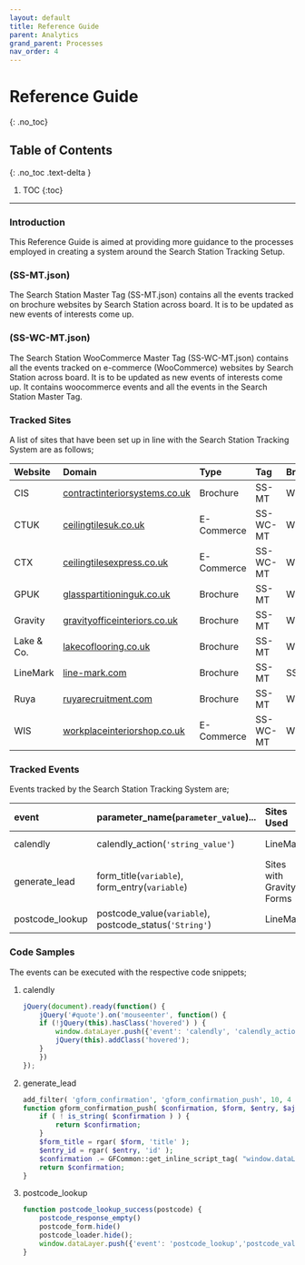 ```yaml
---
layout: default
title: Reference Guide
parent: Analytics
grand_parent: Processes
nav_order: 4
---
```


# Reference Guide
{: .no_toc}

## Table of Contents
{: .no_toc .text-delta }

1. TOC
{:toc}
---

### Introduction
This Reference Guide is aimed at providing more guidance to the processes employed in creating a system around the Search Station Tracking Setup. 

### (SS-MT.json)
The Search Station Master Tag (SS-MT.json) contains all the events tracked on brochure websites by Search Station across board. It is to be updated as new events of interests come up. 

### (SS-WC-MT.json)
The Search Station WooCommerce Master Tag (SS-WC-MT.json) contains all the events tracked on e-commerce (WooCommerce) websites by Search Station across board. It is to be updated as new events of interests come up. It contains woocommerce events and all the events in the Search Station Master Tag.

### Tracked Sites
A list of sites that have been set up in line with the Search Station Tracking System are as follows; 

| Website    | Domain                                                                                                 | Type        | Tag      | Brand |
|:-----------|:-------------------------------------------------------------------------------------------------------|:------------|:---------|:------|
| CIS        | <a href="https://www.contractinteriorsystems.co.uk/" target="_blank">contractinteriorsystems.co.uk</a> | Brochure    | SS-MT    |  WIC  |
| CTUK       | <a href="https://www.ceilingtilesuk.co.uk/" target="_blank">ceilingtilesuk.co.uk</a>                   | E-Commerce  | SS-WC-MT |  WIC  |
| CTX        | <a href="https://ceilingtilesexpress.co.uk/" target="_blank">ceilingtilesexpress.co.uk</a>             | E-Commerce  | SS-WC-MT |  WIC  |
| GPUK       | <a href="https://www.glasspartitioninguk.co.uk/" target="_blank">glasspartitioninguk.co.uk</a>         | Brochure    | SS-MT    |  WIC  |
| Gravity    | <a href="https://www.gravityofficeinteriors.co.uk/" target="_blank">gravityofficeinteriors.co.uk</a>   | Brochure    | SS-MT    |  WIC  |
| Lake & Co. | <a href="https://lakecoflooring.co.uk/" target="_blank">lakecoflooring.co.uk</a>                       | Brochure    | SS-MT    |  WIC  |
| LineMark   | <a href="https://www.line-mark.com/" target="_blank">line-mark.com</a>                                 | Brochure    | SS-MT    |  SS   |
| Ruya       | <a href="https://ruyarecruitment.com/" target="_blank">ruyarecruitment.com</a>                         | Brochure    | SS-MT    |  WIC  |
| WIS        | <a href="https://workplaceinteriorshop.co.uk/" target="_blank">workplaceinteriorshop.co.uk</a>         | E-Commerce  | SS-WC-MT |  WIC  |



### Tracked Events
Events tracked by the Search Station Tracking System are;

| event            | parameter_name(`parameter_value`)...                     | Sites Used               | Theoretical file    | Push Tech   |
|:-----------------|:---------------------------------------------------------|:-------------------------|:--------------------|:------------|
| calendly         | calendly_action(`'string_value'`)                        | LineMark                 | ga-events.js        | JavaScript  |
| generate_lead    | form_title(`variable`), form_entry(`variable`)           | Sites with Gravity Forms | theme-support.php   | PHP         |
| postcode_lookup  | postcode_value(`variable`), postcode_status(`'String'`)  | LineMark                 | postcode-lookup.php | JavaScript  |

### Code Samples
The events can be executed with the respective code snippets;

1. calendly
    ```javascript
    jQuery(document).ready(function() {
        jQuery('#quote').on('mouseenter', function() {
        if (!jQuery(this).hasClass('hovered') ) {
            window.dataLayer.push({'event': 'calendly', 'calendly_action' : 'ss_iframe_hover'});
            jQuery(this).addClass('hovered');
        }
        })
    });
    ```

2. generate_lead
    ```php
    add_filter( 'gform_confirmation', 'gform_confirmation_push', 10, 4 );
    function gform_confirmation_push( $confirmation, $form, $entry, $ajax ) {
        if ( ! is_string( $confirmation ) ) {
            return $confirmation;
        }
        $form_title = rgar( $form, 'title' );
        $entry_id = rgar( $entry, 'id' );
        $confirmation .= GFCommon::get_inline_script_tag( "window.dataLayer.push({'event': 'generate_lead','form_title': '$form_title', 'form_entry' : ".$entry_id."});" );
        return $confirmation;
    }
    ```

3. postcode_lookup
    ```javascript
    function postcode_lookup_success(postcode) {
        postcode_response_empty()
        postcode_form.hide()
        postcode_loader.hide();
        window.dataLayer.push({'event': 'postcode_lookup','postcode_value': postcode, 'postcode_status' : 'Found'});
    }
  ```